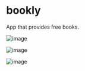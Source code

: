 # bookly
App that provides free books.

![image](https://github.com/mido4315/bookly/assets/96996503/55ff13b0-7697-49f8-b8f0-29abd4f6670b)

![image](https://github.com/mido4315/bookly/assets/96996503/a6a44e8d-a720-4505-a687-b20317f95156)

![image](https://github.com/mido4315/bookly/assets/96996503/9519c2b1-f417-4d31-96c9-f088b2fe15de)
